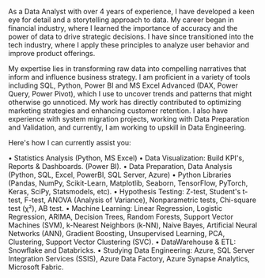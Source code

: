 As a Data Analyst with over 4 years of experience, I have developed a keen eye for detail and a storytelling approach to data. My career began in financial industry, where I learned the importance of accuracy and the power of data to drive strategic decisions. I have since transitioned into the tech industry, where I apply these principles to analyze user behavior and improve product offerings.

My expertise lies in transforming raw data into compelling narratives that inform and influence business strategy. I am proficient in a variety of tools including SQL, Python, Power BI and MS Excel Advanced (DAX, Power Query, Power Pivot), which I use to uncover trends and patterns that might otherwise go unnoticed. My work has directly contributed to optimizing marketing strategies and enhancing customer retention. I also have experience with system migration projects, working with Data Preparation and Validation, and currently, I am working to upskill in Data Engineering.

Here's how I can currently assist you:

• Statistics Analysis (Python, MS Excel)
• Data Visualization: Build KPI's, Reports & Dashboards. (Power BI).
• Data Preparation, Data Analysis (Python, SQL, Excel, PowerBI, SQL Server, Azure)
• Python Libraries (Pandas, NumPy, Scikit-Learn, Matplotlib, Seaborn, TensorFlow, PyTorch, Keras, SciPy, Statsmodels, etc).
• Hypothesis Testing: Z-test, Student's t-test, F-test, ANOVA (Analysis of Variance), Nonparametric tests, Chi-square test (χ²), AB test.
• Machine Learning: Linear Regression, Logistic Regression, ARIMA, Decision Trees, Random Forests, Support Vector Machines (SVM), k-Nearest Neighbors (k-NN), Naive Bayes, Artificial Neural Networks (ANN), Gradient Boosting, Unsupervised Learning, PCA, Clustering, Support Vector Clustering (SVC).
• DataWarehouse & ETL: Snowflake and Databricks.
• Studying Data Engineering: Azure, SQL Server Integration Services (SSIS), Azure Data Factory, Azure Synapse Analytics, Microsoft Fabric.
